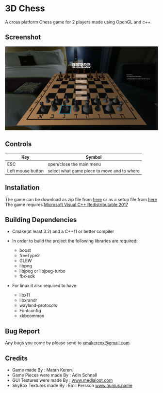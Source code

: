 # 3D Chess
A cross platform Chess game for 2 players made using OpenGL and c++.

## Screenshot

![Alt text](screenshot.png)

## Controls
| Key | Symbol |
| --- | --- |
|ESC| open/close the main menu |
|Left mouse button| select what game piece to move and to where |

## Installation
The game can be download as zip file from [here](https://github.com/XmakerenX/3DChess/releases/download/v1.0.0/3DChess.zip)
or as a setup file from [here](https://github.com/XmakerenX/3DChess/releases/download/v1.0.0/ChessSetup.exe)     
The game requires [Microsoft Visual C++ Redistributable 2017](https://aka.ms/vs/15/release/VC_redist.x64.exe)


## Building Dependencies
* Cmake(at least 3.2) and a C++11 or better compiler  
* In order to build the project the following libraries are required:   
  * boost  
  * freeType2  
  * GLEW  
  * libpng  
  * libjpeg or libjpeg-turbo 
  * fbx-sdk  
  
* For linux it also required to have:  
  * libx11  
  * libxrandr  
  * wayland-protocols
  * Fontconfig  
  * xkbcommon

## Bug Report
Any bugs you come by please send to xmakerenx@gmail.com.

## Credits

* Game made By : Matan Keren.  
* Game Pieces were made By : Adin Schnall  
* GUI Textures were made By : www.medialoot.com  
* SkyBox Textures made By : Emil Persson www.humus.name  
